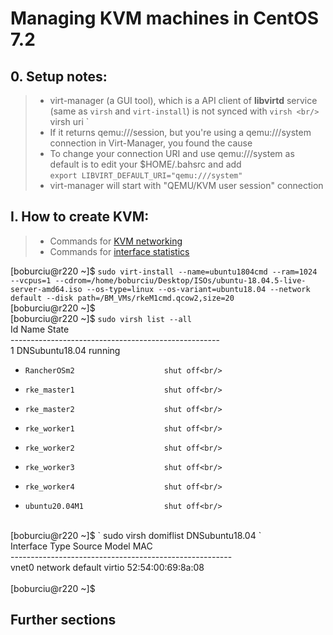 # Managing KVM machines in CentOS 7.2 
 
## 0. Setup notes:
 >  - virt-manager (a GUI tool), which is a API client of **libvirtd** service (same as `virsh` and `virt-install`) is not synced with `virsh <br/>
` virsh uri ` <br/>
 >  - If it returns qemu:///session, but you're using a qemu:///system connection in Virt-Manager, you found the cause <br/>
 >  - To change your connection URI and use qemu:///system as default is to edit your $HOME/.bahsrc and add <br/>
 ` export LIBVIRT_DEFAULT_URI="qemu:///system" `  <br/>
 >  - virt-manager will start with "QEMU/KVM user session" connection <br/>

## I. How to create KVM:
 >  - Commands for [KVM networking](https://access.redhat.com/documentation/en-us/red_hat_enterprise_linux/7/html/virtualization_deployment_and_administration_guide/sect-managing_guest_virtual_machines_with_virsh-managing_virtual_networks)
 >  - Commands for [interface statistics](https://access.redhat.com/documentation/en-us/red_hat_enterprise_linux/7/html/virtualization_deployment_and_administration_guide/sect-statlists)

[boburciu@r220 ~]$ ` sudo virt-install --name=ubuntu1804cmd --ram=1024 --vcpus=1 --cdrom=/home/boburciu/Desktop/ISOs/ubuntu-18.04.5-live-server-amd64.iso --os-type=linux --os-variant=ubuntu18.04 --network default --disk path=/BM_VMs/rkeM1cmd.qcow2,size=20 `<br/>
[boburciu@r220 ~]$ <br/>
[boburciu@r220 ~]$ ` sudo virsh list --all `<br/>
 Id    Name                           State<br/>
----------------------------------------------------<br/>
 1     DNSubuntu18.04                 running<br/>
 -     RancherOSm2                    shut off<br/>
 -     rke_master1                    shut off<br/>
 -     rke_master2                    shut off<br/>
 -     rke_worker1                    shut off<br/>
 -     rke_worker2                    shut off<br/>
 -     rke_worker3                    shut off<br/>
 -     rke_worker4                    shut off<br/>
 -     ubuntu20.04M1                  shut off<br/>
<br/>
[boburciu@r220 ~]$ ` sudo virsh domiflist DNSubuntu18.04 `<br/>
Interface  Type       Source     Model       MAC<br/>
-------------------------------------------------------<br/>
vnet0      network    default    virtio      52:54:00:69:8a:08<br/>
<br/>
[boburciu@r220 ~]$<br/>

## Further sections